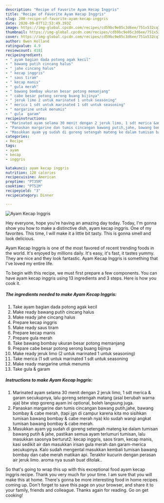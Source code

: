 ```yaml
---
description: "Recipe of Favorite Ayam Kecap Inggris"
title: "Recipe of Favorite Ayam Kecap Inggris"
slug: 200-recipe-of-favorite-ayam-kecap-inggris
date: 2020-09-07T12:53:49.393Z
image: https://img-global.cpcdn.com/recipes/cd59bc9e05c3d6ee/751x532cq70/ayam-kecap-inggris-foto-resep-utama.jpg
thumbnail: https://img-global.cpcdn.com/recipes/cd59bc9e05c3d6ee/751x532cq70/ayam-kecap-inggris-foto-resep-utama.jpg
cover: https://img-global.cpcdn.com/recipes/cd59bc9e05c3d6ee/751x532cq70/ayam-kecap-inggris-foto-resep-utama.jpg
author: Owen Holland
ratingvalue: 4.9
reviewcount: 4181
recipeingredient:
- " ayam bagian dada potong agak kecil"
- " bawang putih cincang halus"
- " jahe cincang halus"
- " kecap inggris"
- " saus tiram"
- " kecap manis"
- " gula merah"
- " bawang bombay ukuran besar potong memanjang"
- " cabe besar potong serong buang bijinya"
- " jeruk limo 2 untuk marinated 1 untuk seasoning"
- " merica 1 sdt untuk marinated 1 sdt untuk seasoning"
- " margarine untuk menumis"
- " gula  garam"
recipeinstructions:
- "Marinated ayam selama 30 menit dengan 2 jeruk limo, 1 sdt merica &amp; garam secukupnya, lalu goreng setengah matang (asal berubah warna aja) btw step goreng ayam ini optional, boleh langsung juga."
- "Panaskan margarine dan tumis cincangan bawang putih,jahe, bawang bombay &amp; cabe merah, (tapi jgn di campur karena kita mo sisihkan tumisan bawang bombay &amp; cabe merah nya) klo sudah wangi angkat tumisan bawang bombay &amp; cabe merah."
- "Masukkan ayam yg sudah di goreng setengah mateng ke dalam tumisan bawang putih &amp; jahe, pastikan semua ayam terlumuri tumisan, lalu masukkan saosnya berturut2: kecap inggris, saos tiram, kecap manis, kasi sedikit air dan masukkan irisan gula merah dan garam-merica secukupnya. Kalo sudah mengental masukkan kembali tumisan bawang bombay dan cabe merah matikan api. Terakhir kucurin dengan perasan air jeruk limo. aroma nya susah buat ditolak.."
categories:
- Recipe
tags:
- ayam
- kecap
- inggris

katakunci: ayam kecap inggris 
nutrition: 128 calories
recipecuisine: American
preptime: "PT35M"
cooktime: "PT51M"
recipeyield: "3"
recipecategory: Dinner

---
```



![Ayam Kecap Inggris](https://img-global.cpcdn.com/recipes/cd59bc9e05c3d6ee/751x532cq70/ayam-kecap-inggris-foto-resep-utama.jpg)

Hey everyone, hope you're having an amazing day today. Today, I'm gonna show you how to make a distinctive dish, ayam kecap inggris. One of my favorites. This time, I will make it a little bit tasty. This is gonna smell and look delicious.

Ayam Kecap Inggris is one of the most favored of recent trending foods in the world. It's enjoyed by millions daily. It's easy, it's fast, it tastes yummy. They are nice and they look fantastic. Ayam Kecap Inggris is something that I've loved my entire life.




To begin with this recipe, we must first prepare a few components. You can have ayam kecap inggris using 13 ingredients and 3 steps. Here is how you cook it.

<!--inarticleads1-->

##### The ingredients needed to make Ayam Kecap Inggris:

1. Take  ayam bagian dada potong agak kecil
1. Make ready  bawang putih cincang halus
1. Make ready  jahe cincang halus
1. Prepare  kecap inggris
1. Make ready  saus tiram
1. Prepare  kecap manis
1. Prepare  gula merah
1. Take  bawang bombay ukuran besar potong memanjang
1. Prepare  cabe besar potong serong buang bijinya
1. Make ready  jeruk limo (2 untuk marinated 1 untuk seasoning)
1. Take  merica (1 sdt untuk marinated 1 sdt untuk seasoning
1. Make ready  margarine untuk menumis
1. Take  gula &amp; garam




<!--inarticleads2-->

##### Instructions to make Ayam Kecap Inggris:

1. Marinated ayam selama 30 menit dengan 2 jeruk limo, 1 sdt merica &amp; garam secukupnya, lalu goreng setengah matang (asal berubah warna aja) btw step goreng ayam ini optional, boleh langsung juga.
1. Panaskan margarine dan tumis cincangan bawang putih,jahe, bawang bombay &amp; cabe merah, (tapi jgn di campur karena kita mo sisihkan tumisan bawang bombay &amp; cabe merah nya) klo sudah wangi angkat tumisan bawang bombay &amp; cabe merah.
1. Masukkan ayam yg sudah di goreng setengah mateng ke dalam tumisan bawang putih &amp; jahe, pastikan semua ayam terlumuri tumisan, lalu masukkan saosnya berturut2: kecap inggris, saos tiram, kecap manis, kasi sedikit air dan masukkan irisan gula merah dan garam-merica secukupnya. Kalo sudah mengental masukkan kembali tumisan bawang bombay dan cabe merah matikan api. Terakhir kucurin dengan perasan air jeruk limo. aroma nya susah buat ditolak..




So that's going to wrap this up with this exceptional food ayam kecap inggris recipe. Thank you very much for your time. I am sure that you will make this at home. There's gonna be more interesting food in home recipes coming up. Don't forget to save this page on your browser, and share it to your family, friends and colleague. Thanks again for reading. Go on get cooking!
